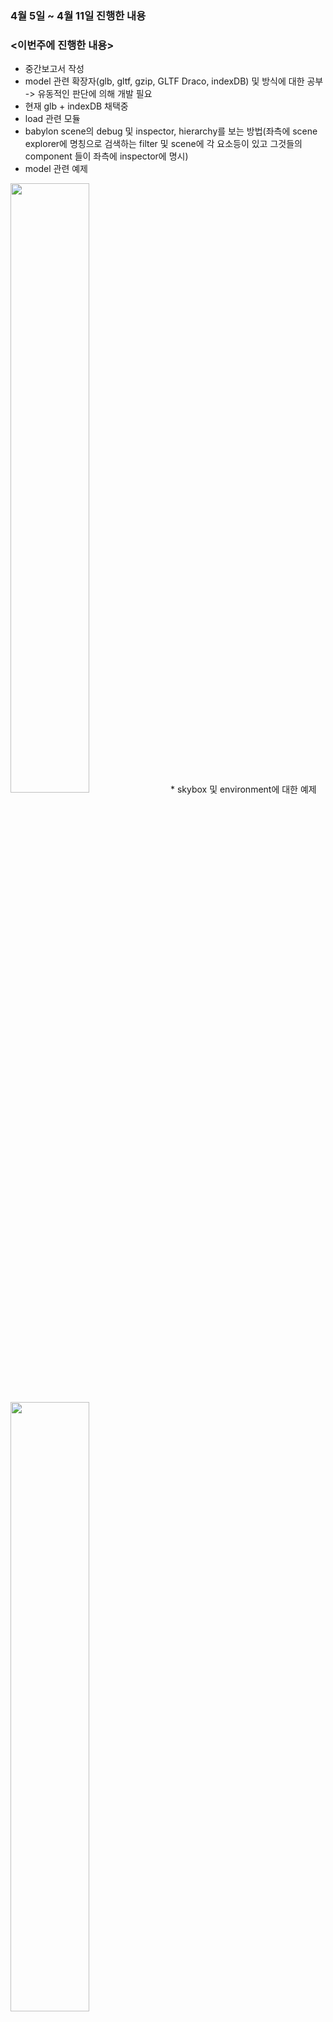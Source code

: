 ### 4월 5일 ~ 4월 11일 진행한 내용
### <이번주에 진행한 내용>
* 중간보고서 작성
* model 관련 확장자(glb, gltf, gzip, GLTF Draco, indexDB) 및 방식에 대한 공부 -> 유동적인 판단에 의해 개발 필요
* 현재 glb + indexDB 채택중
* load 관련 모듈
* babylon scene의 debug 및 inspector, hierarchy를 보는 방법(좌측에 scene explorer에 명칭으로 검색하는 filter 및 scene에 각 요소등이 있고 그것들의 component 들이 좌측에 inspector에 명시)
* model 관련 예제
<img src = "https://user-images.githubusercontent.com/92451281/162763488-e60c562e-30e9-4f87-822f-55c619614665.png" width = "50%" height = "50%">
* skybox 및 environment에 대한 예제
<img src = "https://user-images.githubusercontent.com/92451281/162763631-88a10de9-ee01-4c3d-93b2-fc27efff370e.png" width = "50%" height = "50%">
<img src = "https://user-images.githubusercontent.com/92451281/162763737-0f7a526e-cd80-4202-a3d7-a79c24519958.png" width = "50%" height = "50%">

---
### <다음주에 진행할 내용>
---
### <질문 요청 사항, 하고 싶은 말>
